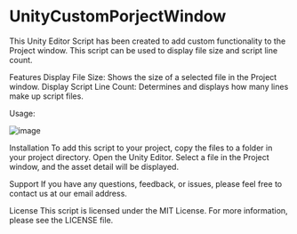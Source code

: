 # UnityCustomPorjectWindow

This Unity Editor Script has been created to add custom functionality to the Project window. This script can be used to display file size and script line count.

Features
Display File Size: Shows the size of a selected file in the Project window.
Display Script Line Count: Determines and displays how many lines make up script files.

Usage:

![image](https://github.com/balkann/UnityCustomProjectWindow/assets/47062449/eb716a8a-bc35-4289-9f3f-07f336b4e8d4)


Installation
To add this script to your project, copy the files to a folder in your project directory.
Open the Unity Editor.
Select a file in the Project window, and the asset detail will be displayed.

Support
If you have any questions, feedback, or issues, please feel free to contact us at our email address.

License
This script is licensed under the MIT License. For more information, please see the LICENSE file.

